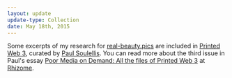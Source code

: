 ```yaml
---
layout: update
update-type: Collection
date: May 18th, 2015
---
```


Some excerpts of my research for <a title="www.real-beauty.pics" href="www.real-beauty.pics">real-beauty.pics</a> are included in <a title="Printed Web 3" href="http://libraryoftheprintedweb.tumblr.com/">Printed Web 3</a>, curated by <a href="http://soulellis.com/">Paul Soulellis</a>. You can read more about the third issue in Paul's essay <a title="Poor Media on Demand: All the files of Printed Web 3" href="http://rhizome.org/editorial/2015/may/18/printed-web-3/">Poor Media on Demand: All the files of Printed Web 3</a> at <a title="Rhizome" href="http://rhizome.org">Rhizome</a>.
